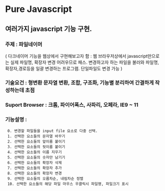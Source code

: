 # Pure Javascript
## 여러가지 javascript 기능 구현.


### 주제 : 파일네이머
( 다크네이머 기능을 웹상에서 구현해보고자 함 :  웹 브라우저상에서 javascript만으로는 실제 파일명, 확장자 변경 어려우므로 패스. 변경하고자 하는 파일을 불러와 파일명,확장자,경로등을 일괄 변경하는 프로그램. 단일파일도 변경 가능 )

### 기술요건 : 형변환 문자열 변환, 조합, 구조화, 기능별 분리하여 간결하게 작성하는데 초점
### Suport Browser : 크롬, 파이어폭스, 사파리, 오페라, IE9 ~ 11
### 기능설명 :
     0. 변경할 파일들을 input file 요소로 다중 선택.
     1. 선택한 요소들의 문자열 바꾸기
     2. 선택한 요소들의 앞이름 붙이기
     3. 선택한 요소들의 뒷이름 붙이기
     4. 선택한 요소들의 이름 지우기
     5. 선택한 요소들의 숫자만 남기기
     6. 선택한 요소들의 확장자 삭제
     7. 선택한 요소들의 확장자 추가
     8. 선택한 요소들의 확장자 변경
     9. 선택한 요소들의 오름차순, 내림차순 정렬
     10. 선택한 요소들의 해당 파일 마우스 우클릭시 파일명, 파일크기 표시
















